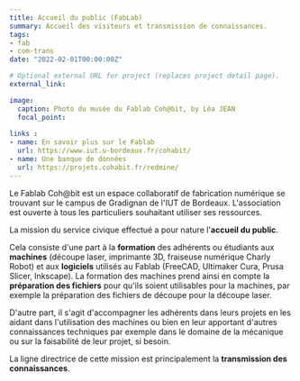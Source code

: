 ```yaml
---
title: Accueil du public (FabLab)
summary: Accueil des visiteurs et transmission de connaissances.
tags:
- fab
- com-trans
date: "2022-02-01T00:00:00Z"

# Optional external URL for project (replaces project detail page).
external_link: 

image:
  caption: Photo du musée du Fablab Coh@bit, by Léa JEAN
  focal_point: 
  
links :
- name: En savoir plus sur le Fablab
  url: https://www.iut.u-bordeaux.fr/cohabit/
- name: Une banque de données
  url: https://projets.cohabit.fr/redmine/
---
```


Le Fablab Coh@bit est un espace collaboratif de fabrication numérique se trouvant sur le campus de Gradignan de l'IUT de Bordeaux. L'association est ouverte à tous les particuliers souhaitant utiliser ses ressources.

La mission du service civique effectué a pour nature l'**accueil du public**. 

Cela consiste d'une part à la **formation** des adhérents ou étudiants aux **machines** (découpe laser, imprimante 3D, fraiseuse numérique Charly Robot) et aux **logiciels** utilisés au Fablab (FreeCAD, Ultimaker Cura, Prusa Slicer, Inkscape). La formation des machines prend ainsi en compte la **préparation des fichiers** pour qu'ils soient utilisables pour la machines, par exemple la préparation des fichiers de découpe pour la découpe laser.

D'autre part, il s'agit d'accompagner les adhérents dans leurs projets en les aidant dans l'utilisation des machines ou bien en leur apportant d'autres connaissances techniques par exemple dans le domaine de la mécanique ou sur la faisabilité de leur projet, si besoin.

La ligne directrice de cette mission est principalement la **transmission des connaissances**.
